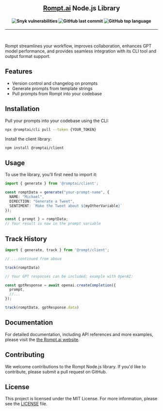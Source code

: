 <br />

<h2 align="center">

[Rompt.ai](https://rompt.ai) Node.js Library

</h2>

<h4 align="center">
    <img alt="Snyk vulnerabilities" src="https://shields.io/snyk/vulnerabilities/github/rompt-ai/rompt-node?style=flat-square" />
    <img alt="GitHub last commit" src="https://img.shields.io/github/last-commit/rompt-ai/rompt-node?style=flat-square">
    <img alt="GitHub top language" src="https://img.shields.io/bundlephobia/minzip/@romptai/client?style=flat-square">
</h4>

<hr />

<br />

Rompt streamlines your workflow, improves collaboration, enhances GPT model performance, and provides seamless integration with its CLI tool and output format support.


Features
--------

*   Version control and changelog on prompts
*   Generate prompts from template strings
*   Pull prompts from Rompt into your codebase


Installation
------------

Pull your prompts into your codebase using the CLI:

```bash
npx @romptai/cli pull --token {YOUR_TOKEN}
```

Install the client library:

```bash
npm install @romptai/client
```


Usage
-----

To use the library, you'll first need to import it:

```ts
import { generate } from '@romptai/client';

const romptData = generate("your-prompt-name", {
  NAME: "Michael",
  DIRECTION: "Generate a Tweet",
  SENTIMENT: `Make the Tweet about ${myOtherVariable}`
});

const { prompt } = romptData;
// Your result is now in the prompt variable
```


Track History
-------------

```ts
import { generate, track } from '@rompt/client';

// ...continued from above

track(romptData)

// Your GPT responses can be included; example with OpenAI:

const gptResponse = await openai.createCompletion({
  prompt,
  //...
});

track(romptData, gptResponse.data)
```


Documentation
-------------

For detailed documentation, including API references and more examples, please visit the [the Rompt.ai website](https://rompt.ai/docs).


Contributing
------------

We welcome contributions to the Rompt Node.js library. If you'd like to contribute, please submit a pull request on GitHub.


License
-------

This project is licensed under the MIT License. For more information, please see the [LICENSE](https://github.com/your_github_username/rompt-/blob/main/LICENSE) file.